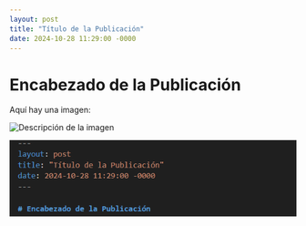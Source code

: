 ```yaml
---
layout: post
title: "Título de la Publicación"
date: 2024-10-28 11:29:00 -0000
---
```


# Encabezado de la Publicación

Aquí hay una imagen:

![Descripción de la imagen]({{/}}/assets/images/test.png)

![alt text](image-1.png)